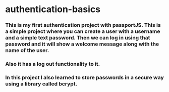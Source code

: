 # authentication-basics

### This is my first authentication project with passportJS. This is a simple project where you can create a user with a username and a simple text password. Then we can log in using that password and it will show a welcome message along with the name of the user. 
### Also it has a log out functionality to it.
### In this project I also learned to store passwords in a secure way using a library called bcrypt.

